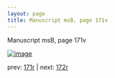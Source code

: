 ```yaml
---
layout: page
title: Manuscript msB, page 171v
---
```


Manuscript msB, page 171v

[![image](http://www.homermultitext.org/iipsrv?OBJ=IIP,1.0&FIF=/project/homer/pyramidal/deepzoom/hmt/vbbifolio/v1/vb_171v_172r.tif&WID=100&CVT=JPEG)](http://www.homermultitext.org/ict2/?urn=urn:cite2:hmt:vbbifolio.v1:vb_171v_172r)

prev:  [171r](../171r) | next:  [172r](../172r)

